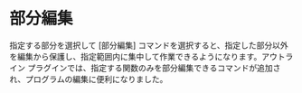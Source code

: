# 部分編集

指定する部分を選択して \[部分編集\] コマンドを選択すると、指定した部分以外を編集から保護し、指定範囲内に集中して作業できるようになります。アウトライン プラグインでは、指定する関数のみを部分編集できるコマンドが追加され、プログラムの編集に便利になりました。
